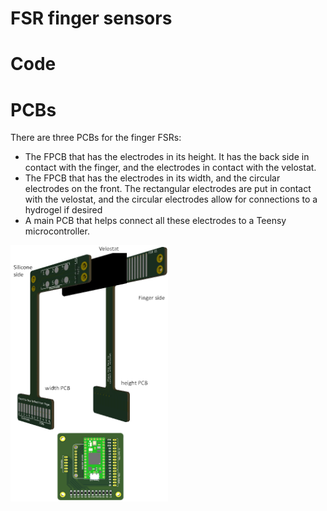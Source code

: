 # FSR finger sensors

# Code


# PCBs

There are three PCBs for the finger FSRs:
  - The FPCB that has the electrodes in its height. It has the back side in contact with the finger, and the electrodes in contact with the velostat.
  - The FPCB that has the electrodes in its width, and the circular electrodes on the front. The rectangular electrodes are put in contact with the velostat, and the circular electrodes allow for connections to a hydrogel if desired
  - A main PCB that helps connect all these electrodes to a Teensy microcontroller. 

<img src="FSR_Finger.png" alt="FSR_Finger" width="50%">
